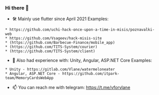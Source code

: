 ### Hi there 👋


- 🛠️ Mainly use flutter since April 2021
Examples:
```
* https://github.com/uchi-hack-once-upon-a-time-in-misis/poznavalki-web
* https://github.com/Vsageev/hack-misis-site
* (https://github.com/Barbecue-Finance/mobile_app)
* (https://github.com/TITS-System/courier)
* (https://github.com/TITS-System/client)
```

- 🧪 Also had experience with: Unity, Angular, ASP.NET Core
Examples:
```
* Unity - https://gitlab.com/Vlane/watermeloneater
* Angular, ASP.NET Core - https://github.com/itpark-team/MemoryCardsWebApp
```

- 📫 You can reach me with telegram: https://t.me/vforvlane

